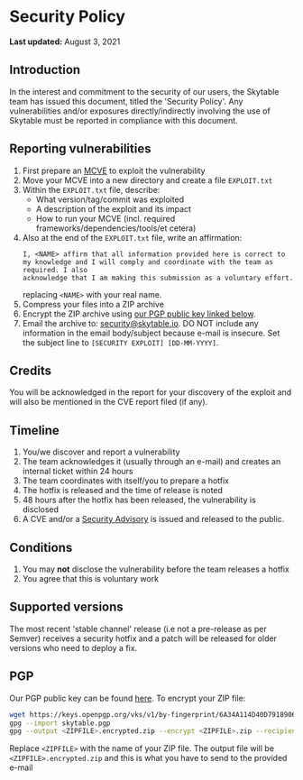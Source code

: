 # Security Policy

**Last updated:** August 3, 2021

## Introduction

In the interest and commitment to the security of our users, the Skytable team has issued this document, titled the 'Security Policy'.
Any vulnerabilities and/or exposures directly/indirectly involving the use of Skytable must be reported in compliance with this document.

## Reporting vulnerabilities

1. First prepare an [MCVE](https://stackoverflow.com/help/minimal-reproducible-example) to exploit the vulnerability
2. Move your MCVE into a new directory and create a file `EXPLOIT.txt`
3. Within the `EXPLOIT.txt` file, describe:
   - What version/tag/commit was exploited
   - A description of the exploit and its impact
   - How to run your MCVE (incl. required frameworks/dependencies/tools/et cetera)
4. Also at the end of the `EXPLOIT.txt` file, write an affirmation:
   ```
   I, <NAME> affirm that all information provided here is correct to my knowledge and I will comply and coordinate with the team as required. I also
   acknowledge that I am making this submission as a voluntary effort.
   ```
   replacing `<NAME>` with your real name.
5. Compress your files into a ZIP archive
6. Encrypt the ZIP archive using [our PGP public key linked below](#pgp).
7. Email the archive to: [security@skytable.io](mailto:security@skytable.io). DO NOT include any information in the email body/subject because
e-mail is insecure. Set the subject line to `[SECURITY EXPLOIT] [DD-MM-YYYY]`.

## Credits

You will be acknowledged in the report for your discovery of the exploit
and will also be mentioned in the CVE report filed (if any).

## Timeline

1. You/we discover and report a vulnerability
2. The team acknowledges it (usually through an e-mail) and creates an internal ticket within 24 hours
3. The team coordinates with itself/you to prepare a hotfix
4. The hotfix is released and the time of release is noted
5. 48 hours after the hotfix has been released, the vulnerability is
   disclosed
6. A CVE and/or a [Security Advisory](https://security.skytable.io) is issued and released to the public.

## Conditions

1. You may **not** disclose the vulnerability before the team releases a hotfix
2. You agree that this is voluntary work

## Supported versions

The most recent 'stable channel' release (i.e not a pre-release as per Semver) receives a security hotfix and a patch will be released for older versions
who need to deploy a fix.

## PGP

Our PGP public key can be found [here](https://keys.openpgp.org/vks/v1/by-fingerprint/6A34A114D40D7918906AEA0111855CAA2A2EA924).
To encrypt your ZIP file:
```sh
wget https://keys.openpgp.org/vks/v1/by-fingerprint/6A34A114D40D7918906AEA0111855CAA2A2EA924 -O skytable.pgp  # download the key
gpg --import skytable.pgp                                                                                     # import the key
gpg --output <ZIPFILE>.encrypted.zip --encrypt <ZIPFILE>.zip --recipient nandansayan@outlook.com              # encrypt the archive
```
Replace `<ZIPFILE>` with the name of your ZIP file. The output file will be `<ZIPFILE>.encrypted.zip` and this is what you have to send to the provided e-mail
